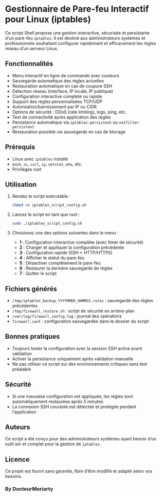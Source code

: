 # Gestionnaire de Pare-feu Interactif pour Linux (iptables)

Ce script Shell propose une gestion interactive, sécurisée et persistante d'un pare-feu `iptables`. Il est destiné aux administrateurs systèmes et professionnels souhaitant configurer rapidement et efficacement les règles réseau d’un serveur Linux.

## Fonctionnalités

- Menu interactif en ligne de commande avec couleurs
- Sauvegarde automatique des règles actuelles
- Restauration automatique en cas de coupure SSH
- Détection réseau (interface, IP locale, IP publique)
- Configuration interactive complète ou rapide
- Support des règles personnalisées TCP/UDP
- Autorisation/bannissement par IP ou CIDR
- Options de sécurité : DDoS (rate limiting), logs, ping, etc.
- Test de connectivité après application des règles
- Persistance automatique via `iptables-persistent` ou `netfilter-persistent`
- Restauration possible via sauvegarde en cas de blocage

## Prérequis

- Linux avec `iptables` installé
- `bash`, `ss`, `curl`, `ip`, `netstat`, `who`, etc.
- Privilèges root

## Utilisation

1. Rendez le script exécutable :
   ```bash
   chmod +x iptables_script_config.sh
   ```

2. Lancez le script en tant que root :
   ```bash
   sudo ./iptables_script_config.sh
   ```

3. Choisissez une des options suivantes dans le menu :

   - **1** : Configuration interactive complète (avec timer de sécurité)
   - **2** : Charger et appliquer la configuration précédente
   - **3** : Configuration rapide (SSH + HTTP/HTTPS)
   - **4** : Afficher le statut du pare-feu
   - **5** : Désactiver complètement le pare-feu
   - **6** : Restaurer la dernière sauvegarde de règles
   - **7** : Quitter le script

## Fichiers générés

- `/tmp/iptables_backup_YYYYMMDD_HHMMSS.rules` : sauvegarde des règles précédentes
- `/tmp/firewall_restore.sh` : script de sécurité en arrière-plan
- `/var/log/firewall_config.log` : journal des opérations
- `firewall.conf` : configuration sauvegardée dans le dossier du script

## Bonnes pratiques

- Toujours tester la configuration avec la session SSH active avant validation
- Activer la persistance uniquement après validation manuelle
- Ne pas utiliser ce script sur des environnements critiques sans test préalable

## Sécurité

- Si une mauvaise configuration est appliquée, les règles sont automatiquement restaurées après 5 minutes
- La connexion SSH courante est détectée et protégée pendant l’application

## Auteurs

Ce script a été conçu pour des administrateurs systèmes ayant besoin d’un outil sûr et complet pour la gestion de `iptables`.

## Licence

Ce projet est fourni sans garantie, libre d’être modifié et adapté selon vos besoins.

### By DocteurMoriarty 